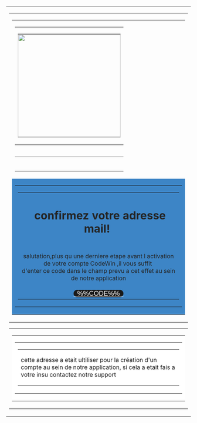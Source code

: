 <!DOCTYPE html PUBLIC "-//W3C//DTD XHTML 1.0 Transitional//EN" "http://www.w3.org/TR/xhtml1/DTD/xhtml1-transitional.dtd">
<html>

<head>
    <meta charset="UTF-8">
    <meta content="width=device-width, initial-scale=1" name="viewport">
    <meta name="x-apple-disable-message-reformatting">
    <meta http-equiv="X-UA-Compatible" content="IE=edge">
    <meta content="telephone=no" name="format-detection">
    <title></title>
    <!--[if (mso 16)]>
    <style type="text/css">
    a {text-decoration: none;}
    </style>
    <![endif]-->
    <!--[if gte mso 9]><style>sup { font-size: 100% !important; }</style><![endif]-->
</head>

<body>
    <div class="es-wrapper-color">
        <!--[if gte mso 9]>
			<v:background xmlns:v="urn:schemas-microsoft-com:vml" fill="t">
				<v:fill type="tile" color="#323537"></v:fill>
			</v:background>
		<![endif]-->
        <table class="es-wrapper" width="100%" cellspacing="0" cellpadding="0">
            <tbody>
                <tr>
                    <td class="esd-email-paddings" valign="top">
                        <table cellpadding="0" cellspacing="0" class="es-content esd-header-popover" align="center">
                            <tbody>
                                <tr>
                                    <td class="esd-stripe" align="center">
                                        <table class="es-content-body" style="background-color: transparent;" width="600" cellspacing="0" cellpadding="0" align="center">
                                            <tbody>
                                                <tr>
                                                    <td class="esd-structure es-p5b es-p10r es-p10l" esd-general-paddings-checked="false" align="left">
                                                        <!--[if mso]><table width="580" cellpadding="0" cellspacing="0"><tr><td width="280" valign="top"><![endif]-->
                                                        <table class="es-left" cellspacing="0" cellpadding="0" align="left">
                                                            <tbody>
                                                                <tr>
                                                                    <td class="es-m-p0r es-m-p20b esd-container-frame" width="280" valign="top" align="center">
                                                                        <table width="100%" cellspacing="0" cellpadding="0">
                                                                            <tbody>
                                                                                <tr>
                                                                                    <td align="center" class="esd-block-image" style="font-size: 0px;"><a target="_blank"><img class="adapt-img" src="https://demo.stripocdn.email/content/guids/42668e66-0523-4ea2-9db4-f0dcaeee0fd3/images/58471588198710862.png" alt style="display: block;" width="280"></a></td>
                                                                                </tr>
                                                                            </tbody>
                                                                        </table>
                                                                    </td>
                                                                </tr>
                                                            </tbody>
                                                        </table>
                                                        <!--[if mso]></td><td width="20"></td><td width="280" valign="top"><![endif]-->
                                                        <table cellspacing="0" cellpadding="0" align="right">
                                                            <tbody>
                                                                <tr>
                                                                    <td class="esd-container-frame" width="280" align="left">
                                                                        <table width="100%" cellspacing="0" cellpadding="0">
                                                                            <tbody>
                                                                                <tr>
                                                                                    <td align="center" class="esd-empty-container" style="display: none;"></td>
                                                                                </tr>
                                                                            </tbody>
                                                                        </table>
                                                                    </td>
                                                                </tr>
                                                            </tbody>
                                                        </table>
                                                        <!--[if mso]></td></tr></table><![endif]-->
                                                    </td>
                                                </tr>
                                                <tr>
                                                    <td class="esd-structure es-p20t es-p20b es-p20r es-p20l" esd-general-paddings-checked="false" style="background-color: #3d85c6;" bgcolor="#3d85c6" align="left" esd-custom-block-id="1700">
                                                        <table width="100%" cellspacing="0" cellpadding="0">
                                                            <tbody>
                                                                <tr>
                                                                    <td class="esd-container-frame" width="560" valign="top" align="center">
                                                                        <table width="100%" cellspacing="0" cellpadding="0">
                                                                            <tbody>
                                                                                <tr>
                                                                                    <td class="esd-block-text es-p15t es-p15b" align="center">
                                                                                        <div class="esd-text">
                                                                                            <h2 style="color: #242424; font-size: 30px;"><strong>&nbsp;confirmez votre adresse mail!&nbsp;</strong></h2>
                                                                                        </div>
                                                                                    </td>
                                                                                </tr>
                                                                                <tr>
                                                                                    <td class="esd-block-text es-p10l" align="center">
                                                                                        <p style="color: #242424;">salutation,plus qu une derniere etape avant l activation de votre compte CodeWin ,il vous suffit&nbsp;<br>d'enter ce code dans le champ prevu a cet effet au sein de notre application<br></p>
                                                                                    </td>
                                                                                </tr>
                                                                                <tr>
                                                                                    <td class="esd-block-button es-p15t es-p15b es-p10r es-p10l" align="center"><span class="es-button-border" style="border-radius: 20px; background: #191919 none repeat scroll 0% 0%; border-style: solid; border-color: #2cb543; border-width: 0px;"><a href class="es-button" target="_blank" style="border-radius: 20px; font-family: lucida sans unicode,lucida grande,sans-serif; font-weight: normal; font-size: 18px; border-width: 10px 35px; background: #191919 none repeat scroll 0% 0%; border-color: #191919; color: #ffffff;">&nbsp;&nbsp;%%CODE%%&nbsp;&nbsp;</a></span></td>
                                                                                </tr>
                                                                            </tbody>
                                                                        </table>
                                                                    </td>
                                                                </tr>
                                                            </tbody>
                                                        </table>
                                                    </td>
                                                </tr>
                                            </tbody>
                                        </table>
                                    </td>
                                </tr>
                            </tbody>
                        </table>
                        <table cellpadding="0" cellspacing="0" class="es-content esd-footer-popover" align="center">
                            <tbody>
                                <tr>
                                    <td class="esd-stripe" align="center">
                                        <table bgcolor="#ffffff" class="es-content-body" align="center" cellpadding="0" cellspacing="0" width="600">
                                            <tbody>
                                                <tr>
                                                    <td class="es-p20t es-p20r es-p20l esd-structure" align="left">
                                                        <table cellpadding="0" cellspacing="0" width="100%">
                                                            <tbody>
                                                                <tr>
                                                                    <td width="560" class="esd-container-frame" align="center" valign="top">
                                                                        <table cellpadding="0" cellspacing="0" width="100%">
                                                                            <tbody>
                                                                                <tr>
                                                                                    <td align="left" class="esd-block-text">
                                                                                        <p>cette adresse a etait ultiliser pour la création d'un compte au sein de notre application, si cela a etait fais a votre insu contactez notre support&nbsp;<br></p>
                                                                                    </td>
                                                                                </tr>
                                                                            </tbody>
                                                                        </table>
                                                                    </td>
                                                                </tr>
                                                            </tbody>
                                                        </table>
                                                    </td>
                                                </tr>
                                            </tbody>
                                        </table>
                                    </td>
                                </tr>
                            </tbody>
                        </table>
                    </td>
                </tr>
            </tbody>
        </table>
    </div>
</body>

</html>